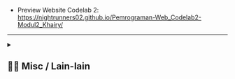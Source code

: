 - Preview Website Codelab 2: https://nightrunners02.github.io/Pemrograman-Web_Codelab2-Modul2_Khairy/
---
<details> 
  <summary>
  <h2> ⛓️‍💥 Misc / Lain-lain</h2> 
  </summary>

<p>
<div align="center">
<h3>
  🗣️ Powered By:
</h3>
<img src="https://awesome-svg.vercel.app/card/card_2?name=NightRunners02&summary=Newbie%20Developer&style=nameColor:rgba(223,255,0,1);summaryColor:rgba(57,255,20,1);backgroundColor:rgba(0,0,0,1);" />

---
<h3>
  🌠 Starred:
</h3>
  
[![Stargazers repo roster for @NightRunners02/](https://reporoster.com/stars/NightRunners02/Pemrograman-Web_Codelab2-Modul2_Khairy)](https://github.com/NightRunners02/Pemrograman-Web_Codelab2-Modul2_Khairy/stargazers)

---
<h3>
  🪐 Forked:
</h3>

[![Forkers repo roster for @NightRunners02/](https://reporoster.com/forks/NightRunners02/Pemrograman-Web_Codelab2-Modul2_Khairy)](https://github.com/NightRunners02/Pemrograman-Web_Codelab2-Modul2_Khairy/network/members)

---
<h3>
  💫 Star History:
</h3>

[![Star History Chart](https://api.star-history.com/svg?repos=NightRunners02/Pemrograman-Web_Codelab2-Modul2_Khairy&type=Date)](https://star-history.com/#NightRunners02/Pemrograman-Web_Codelab2-Modul2_Khairy&Date)

</p>
</div>
</details>

